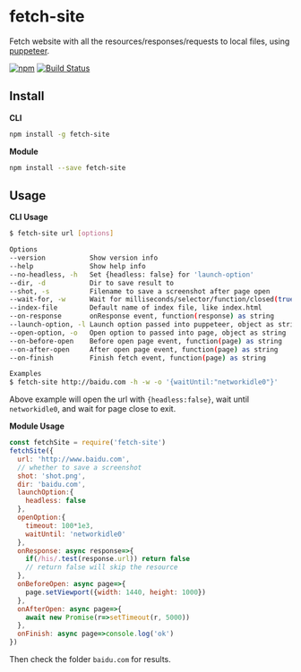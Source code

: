 # fetch-site
Fetch website with all the resources/responses/requests to local files, using [puppeteer](https://github.com/GoogleChrome/puppeteer/).

[![npm](https://img.shields.io/npm/v/fetch-site.svg "Version")](https://www.npmjs.com/package/fetch-site)
[![Build Status](https://travis-ci.org/futurist/fetch-site.svg?branch=master)](https://travis-ci.org/futurist/fetch-site)


## Install

**CLI**

```sh
npm install -g fetch-site
```

**Module**
```sh
npm install --save fetch-site
```

## Usage

**CLI Usage**

```sh
$ fetch-site url [options]

Options
--version           Show version info
--help              Show help info
--no-headless, -h   Set {headless: false} for 'launch-option'
--dir, -d           Dir to save result to
--shot, -s          Filename to save a screenshot after page open
--wait-for, -w      Wait for milliseconds/selector/function/closed(true)
--index-file        Default name of index file, like index.html
--on-response       onResponse event, function(response) as string
--launch-option, -l Launch option passed into puppeteer, object as string
--open-option, -o   Open option to passed into page, object as string
--on-before-open    Before open page event, function(page) as string
--on-after-open     After open page event, function(page) as string
--on-finish         Finish fetch event, function(page) as string

Examples
$ fetch-site http://baidu.com -h -w -o '{waitUntil:"networkidle0"}'
```

Above example will open the url with `{headless:false}`, wait until `networkidle0`, and wait for page close to exit.

**Module Usage**

```js
const fetchSite = require('fetch-site')
fetchSite({
  url: 'http://www.baidu.com',
  // whether to save a screenshot
  shot: 'shot.png',
  dir: 'baidu.com',
  launchOption:{
    headless: false
  },
  openOption:{
    timeout: 100*1e3,
    waitUntil: 'networkidle0'
  },
  onResponse: async response=>{
    if(/his/.test(response.url)) return false
    // return false will skip the resource
  },
  onBeforeOpen: async page=>{
    page.setViewport({width: 1440, height: 1000})
  },
  onAfterOpen: async page=>{
    await new Promise(r=>setTimeout(r, 5000))
  },
  onFinish: async page=>console.log('ok')
})
```

Then check the folder `baidu.com` for results.

